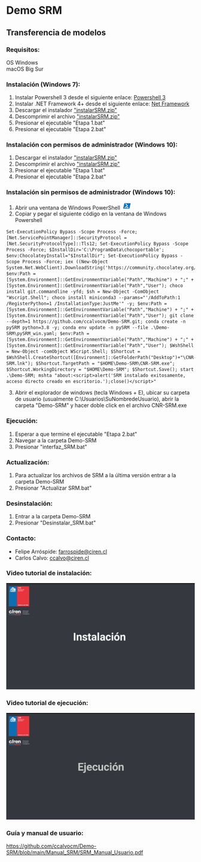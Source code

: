 # Demo SRM
## Transferencia de modelos
 
### Requisitos:
 OS Windows  
 macOS Big Sur
### Instalación (Windows 7):
 1. Instalar Powershell 3 desde el siguiente enlace: [Powershell 3](https://download.microsoft.com/download/E/7/6/E76850B8-DA6E-4FF5-8CCE-A24FC513FD16/Windows6.1-KB2506143-x64.msu) 
 2. Instalar .NET Framework 4+ desde el siguiente enlace: [Net Framework](https://go.microsoft.com/fwlink/?linkid=2088632)
 3. Descargar el instalador ["instalarSRM.zip"](https://github.com/ccalvocm/Demo-SRM/raw/main/instalarSRM.zip)
 4. Descomprimir el archivo ["instalarSRM.zip"](https://github.com/ccalvocm/Demo-SRM/raw/main/instalarSRM.zip)
 5. Presionar el ejecutable "Etapa 1.bat"
 6. Presionar el ejecutable "Etapa 2.bat"
 
### Instalación con permisos de administrador (Windows 10):
 1. Descargar el instalador ["instalarSRM.zip"](https://github.com/ccalvocm/Demo-SRM/raw/main/instalarSRM.zip)
 2. Descomprimir el archivo ["instalarSRM.zip"](https://github.com/ccalvocm/Demo-SRM/raw/main/instalarSRM.zip)
 3. Presionar el ejecutable "Etapa 1.bat"
 4. Presionar el ejecutable "Etapa 2.bat"

### Instalación sin permisos de administrador (Windows 10):
1. Abrir una ventana de Windows PowerShell <img src="https://raw.githubusercontent.com/ccalvocm/Hackathon_Fach/main/Imagenes/logoPS.png" height="6%" width="6%" >
2. Copiar y pegar el siguiente código en la ventana de Windows Powershell 

```
Set-ExecutionPolicy Bypass -Scope Process -Force; [Net.ServicePointManager]::SecurityProtocol = [Net.SecurityProtocolType]::Tls12; Set-ExecutionPolicy Bypass -Scope Process -Force; $InstallDir='C:\ProgramData\chocoportable'; $env:ChocolateyInstall="$InstallDir"; Set-ExecutionPolicy Bypass -Scope Process -Force; iex ((New-Object System.Net.WebClient).DownloadString('https://community.chocolatey.org/install.ps1')); $env:Path = [System.Environment]::GetEnvironmentVariable("Path","Machine") + ";" + [System.Environment]::GetEnvironmentVariable("Path","User"); choco install git.commandline -yfd; $sh = New-Object -ComObject "Wscript.Shell"; choco install miniconda3 --params="'/AddToPath:1 /RegisterPython=1 /InstallationType:JustMe'" -y; $env:Path = [System.Environment]::GetEnvironmentVariable("Path","Machine") + ";" + [System.Environment]::GetEnvironmentVariable("Path","User"); git clone --depth=1 https://github.com/ccalvocm/Demo-SRM.git; conda create -n pySRM python=3.8 -y; conda env update -n pySRM --file .\Demo-SRM\pySRM_win.yaml; $env:Path = [System.Environment]::GetEnvironmentVariable("Path","Machine") + ";" + [System.Environment]::GetEnvironmentVariable("Path","User"); $WshShell = New-Object -comObject WScript.Shell; $Shortcut = $WshShell.CreateShortcut([Environment]::GetFolderPath("Desktop")+"\CNR-SRM.lnk"); $Shortcut.TargetPath = "$HOME\Demo-SRM\CNR-SRM.exe"; $Shortcut.WorkingDirectory = "$HOME\Demo-SRM"; $Shortcut.Save(); start .\Demo-SRM; mshta "about:<script>alert('SRM instalado exitosamente, acceso directo creado en escritorio.');close()</script>"
```
3. Abrir el explorador de windows (tecla Windows + E), ubicar su carpeta de usuario (usualmente C:\Usuarios\SuNombredeUsuario), abrir la carpeta "Demo-SRM" y hacer doble click en el archivo CNR-SRM.exe


### Ejecución:
 1. Esperar a que termine el ejecutable "Etapa 2.bat"
 2. Navegar a la carpeta Demo-SRM
 3. Presionar "interfaz_SRM.bat"

### Actualización:
 1. Para actualizar los archivos de SRM a la última versión entrar a la carpeta Demo-SRM
 2. Presionar "Actualizar SRM.bat"

### Desinstalación:
 1. Entrar a la carpeta Demo-SRM
 2. Presionar "Desinstalar_SRM.bat"

### Contacto:
 - Felipe Arróspide: farrospide@ciren.cl
 - Carlos Calvo: ccalvo@ciren.cl

### Video tutorial de instalación:
[![Watch the video](https://raw.githubusercontent.com/ccalvocm/Demo-SRM/main/thumbnails/Portada_video_instalacion.png)](https://cirencl-my.sharepoint.com/:v:/g/personal/ccalvo_ciren_cl/EV97xbfFNuFMgSetIpBZmRsBxy8K3y6UArHAYxkQ4N5ILA?e=lbw9hM)

### Video tutorial de ejecución:
[![Watch the video](https://raw.githubusercontent.com/ccalvocm/Demo-SRM/main/thumbnails/Portada_video_ejecucion.png)](https://cirencl-my.sharepoint.com/:v:/g/personal/ccalvo_ciren_cl/EUV5X2QLNGtKiktQkVIsj6oBTHhpwm4IjcuSXhgLfWxWlA?e=PkQgvG)

### Guía y manual de usuario:
https://github.com/ccalvocm/Demo-SRM/blob/main/Manual_SRM/SRM_Manual_Usuario.pdf

